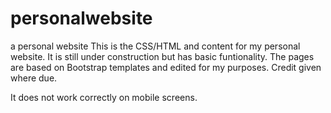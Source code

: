 # personalwebsite
a personal website
This is the CSS/HTML and content for my personal website. It is still under construction but has basic funtionality.
The pages are based on Bootstrap templates and edited for my purposes. Credit given where due.

It does not work correctly on mobile screens.
